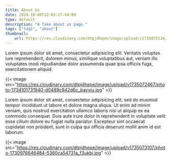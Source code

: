 ```yaml
---
title: About Us
date: 2024-10-06T12:03:17-04:00
type: default
description: "A fake about us page."
tags: ["tag1", "about"]
thumbnail: 
    url: https://res.cloudinary.com/dtpjdhepe/image/upload/v1735072534/photo-1733394551632-e4d2e380f621_db8rsy.jpg
---
```


 Lorem ipsum dolor sit amet, consectetur adipisicing elit. Veritatis voluptas iure reprehenderit, dolorem minus, similique voluptatibus aut, veniam illo voluptates modi repudiandae dolor assumenda quae ipsa officiis fuga, exercitationem aliquid.

 {{< image src="https://res.cloudinary.com/dtpjdhepe/image/upload/v1735072467/photo-1734101731940-d0489c942d6c_bavyju.jpg" >}}

Lorem ipsum dolor sit amet, consectetur adipisicing elit, sed do eiusmod
tempor incididunt ut labore et dolore magna aliqua. Ut enim ad minim veniam,
quis nostrud exercitation ullamco laboris nisi ut aliquip ex ea commodo
consequat. Duis aute irure dolor in reprehenderit in voluptate velit esse
cillum dolore eu fugiat nulla pariatur. Excepteur sint occaecat cupidatat non
proident, sunt in culpa qui officia deserunt mollit anim id est laborum.

{{< image src="https://res.cloudinary.com/dtpjdhepe/image/upload/v1735073107/photo-1730976646484-5360ca54731a_f3ukbi.jpg" >}}
